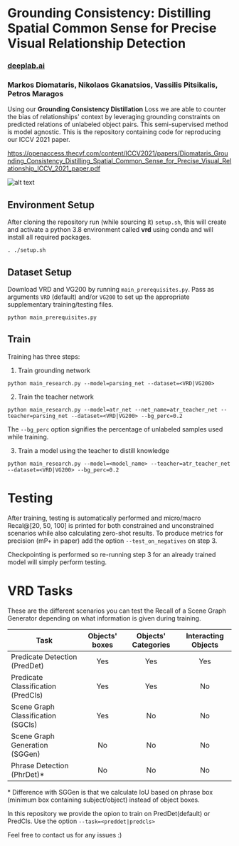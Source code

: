# Grounding Consistency: Distilling Spatial Common Sense for Precise Visual Relationship Detection
### [deeplab.ai](https://deeplab.ai)

### Markos Diomataris, Nikolaos Gkanatsios, Vassilis Pitsikalis, Petros Maragos
 Using our **Grounding Consistency Distillation**
Loss we are able to counter the bias of relationships' context by leveraging grounding constraints on 
 predicted relations of unlabeled object pairs.
This semi-supervised method is model agnostic. This is the repository containing code for reproducing our ICCV 2021 paper.

https://openaccess.thecvf.com/content/ICCV2021/papers/Diomataris_Grounding_Consistency_Distilling_Spatial_Common_Sense_for_Precise_Visual_Relationship_ICCV_2021_paper.pdf

![alt text](.readme_figs/teaser_new.png)

[comment]: <> (![alt text]&#40;.readme_figs/GCD.png&#41;)




## Environment Setup
After cloning the repository run (while sourcing it) `setup.sh`, this will create and activate a python 3.8 environment called **vrd** using conda 
and will install all required packages.

`. ./setup.sh`

## Dataset Setup
Download VRD and VG200 by running `main_prerequisites.py`. Pass as arguments `VRD` (default) and/or `VG200` to set up the
appropriate supplementary training/testing files.

`python main_prerequisites.py`


## Train
Training has three steps:
1. Train grounding network

`python main_research.py --model=parsing_net --dataset=<VRD|VG200>`

2. Train the teacher network

`python main_research.py --model=atr_net --net_name=atr_teacher_net --teacher=parsing_net --dataset=<VRD|VG200>
--bg_perc=0.2`

The `--bg_perc` option signifies the percentage of unlabeled samples used while training.

3. Train a model using the teacher to distill knowledge

`python main_research.py --model=<model_name> --teacher=atr_teacher_net --dataset=<VRD|VG200>
--bg_perc=0.2`

# Testing

After training, testing is automatically performed and micro/macro Recal@[20, 50, 100] is printed for both constrained
and unconstrained scenarios while also calculating zero-shot results.
To produce metrics for precision (mP+ in paper) add the option `--test_on_negatives` on step 3. 

Checkpointing is performed so re-running step 3 for an already trained model will simply perform testing.

# VRD Tasks
These are the different scenarios you can test the Recall of a Scene Graph Generator depending on what information
is given during training.

| Task        | Objects' boxes| Objects' Categories| Interacting Objects |
| ------------- |:-------------:|:-------------:|:-------------:|
| Predicate Detection (PredDet)      | Yes | Yes | Yes | 
| Predicate Classification (PredCls) | Yes | Yes | No |
| Scene Graph Classification (SGCls) | Yes | No | No |
| Scene Graph Generation (SGGen)     | No | No | No |
| Phrase Detection (PhrDet)*          | No | No | No |

\* Difference with SGGen is that we calculate IoU based on phrase box (minimum box containing subject/object)
  instead of object boxes.
  
In this repository we provide the opion to train on PredDet(default) or PredCls. Use the option `--task=<preddet|predcls>`

Feel free to contact us for any issues :)
